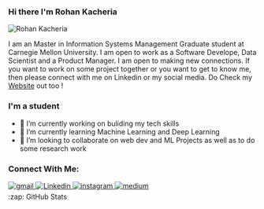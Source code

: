 ### Hi there I'm Rohan Kacheria

<p align="left"> <img src="https://komarev.com/ghpvc/?username=rohaan311299" alt="Rohan Kacheria" /> </p>
<p>
I am an Master in Information Systems Management Graduate student at Carnegie Mellon University.
I am open to work as a Software Develope, Data Scientist and a Product Manager.
I am open to making new connections. If you want to work on some project together or you want to get to know me, then please connect with me on Linkedin or my social media.
Do Check my <a href="https://rohankacheria31.netlify.app/" target="_blank">Website</a> out too !</p>


### I'm a student 
- 🔭 I’m currently working on buliding my tech skills
- 🌱 I’m currently learning Machine Learning and Deep Learning
- 👯 I’m looking to collaborate on web dev and ML Projects as well as to do some research work


### Connect With Me:
<!--
<a href="https://twitter.com/Aishwar48942221" target="_blank">
<img src=https://img.shields.io/badge/twitter-%2300acee.svg?&style=for-the-badge&logo=twitter&logoColor=white alt=twitter style="margin-bottom: 5px;" />
</a> -->
<a href="mailto:rohankacheriam@gmail.com?hl=en" target="_blank">
<img src=https://img.shields.io/badge/gmail-%23DC493C.svg?&style=for-the-badge&logo=gmail&logoColor=white alt=gmail style="margin-bottom: 5px;" />
</a>
<a href="https://www.linkedin.com/in/rohan-kacheria-210ba1190/" target="_blank">
<img src=https://img.shields.io/badge/linkedin-%231E77B5.svg?&style=for-the-badge&logo=linkedin&logoColor=white alt=Linkedin style="margin-bottom: 5px;" />
</a>
<a href="https://www.instagram.com/rohaankacheriaa/" target="_blank">
<img src=https://img.shields.io/badge/instagram-%23000000.svg?&style=for-the-badge&logo=instagram&logoColor=white alt=instagram style="margin-bottom: 5px;" />
</a>
<a href="https://rohankacheriam.medium.com/" target="_blank">
<img src=https://img.shields.io/badge/medium-%23292929.svg?&style=for-the-badge&logo=medium&logoColor=white alt=medium style="margin-bottom: 5px;" /></a>

<!-- Rohan = {
  Languages: [Python, Java, JavaScript, C, C++],
  Development:[HTML, CSS, JQuery, Bootstrap, React.JS, Node.JS, Express.JS, EJS, Flask],
  Databases:[SQL, Firebase, MongoDB, Mongoose],
  Data-Science:[Numpy, Pandas, Matplotlib, Seaborn, Scikit Learn, SpreadSheets, Google Analytics, Tableau],
  Others:[Digital Marketing, Social Media Marketing, SEO, Wordpress, Wix, MS Office],
  hobbies: ["Reading", "Working Out", "Party"]
}
 -->

  <summary>:zap: GitHub Stats</summary>

</details>

